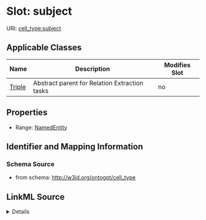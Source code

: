 

# Slot: subject

URI: [cell_type:subject](http://w3id.org/ontogpt/cell_type/subject)



<!-- no inheritance hierarchy -->





## Applicable Classes

| Name | Description | Modifies Slot |
| --- | --- | --- |
| [Triple](Triple.md) | Abstract parent for Relation Extraction tasks |  no  |







## Properties

* Range: [NamedEntity](NamedEntity.md)





## Identifier and Mapping Information







### Schema Source


* from schema: http://w3id.org/ontogpt/cell_type




## LinkML Source

<details>
```yaml
name: subject
from_schema: http://w3id.org/ontogpt/cell_type
rank: 1000
alias: subject
owner: Triple
domain_of:
- Triple
range: NamedEntity

```
</details>